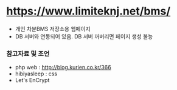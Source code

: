 # https://www.limiteknj.net/bms/
- 개인 차분BMS 저장소용 웹페이지
- DB 서버와 연동되어 있음. DB 서버 꺼버리면 페이지 생성 불능


### 참고자료 및 조언
- php web : http://blog.kurien.co.kr/366
- hibiyasleep : css
- Let's EnCrypt
